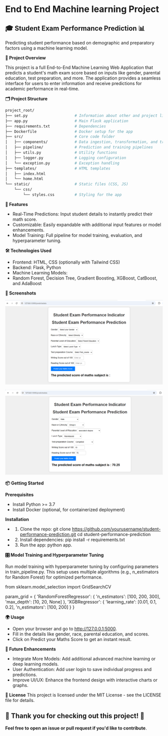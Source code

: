 # End to End Machine learning Project

## 🎓 Student Exam Performance Prediction 📊

Predicting student performance based on demographic and preparatory factors using a machine learning model.

**🌟 Project Overview**

This project is a full End-to-End Machine Learning Web Application that predicts a student's math exam score based on inputs like gender, parental education, test preparation, and more. The application provides a seamless interface for users to enter information and receive predictions for academic performance in real-time.

**🗂️ Project Structure**
```bash
project_root/
├── set.py                     # Information about other and project libraries
├── app.py                     # Main Flask application
├── requirements.txt           # Dependencies
├── Dockerfile                 # Docker setup for the app
├── src/                       # Core code folder
│   ├── components/            # Data ingestion, transformation, and training
│   ├── pipeline/              # Prediction and training pipelines
│   ├── utils.py               # Utility functions
│   ├── logger.py              # Logging configuration
│   └── exception.py           # Exception handling
├── templates/                 # HTML templates
│   ├── index.html             
│   └── home.html
└── static/                    # Static files (CSS, JS)
    └── css/
        └── styles.css         # Styling for the app
```

**🚀 Features**

* Real-Time Predictions: Input student details to instantly predict their math score.
* Customizable: Easily expandable with additional input features or model enhancements.
* Model Training: Full pipeline for model training, evaluation, and hyperparameter tuning.

**🛠️ Technologies Used**
* Frontend: HTML, CSS (optionally with Tailwind CSS)
* Backend: Flask, Python
* Machine Learning Models:
* Random Forest, Decision Tree, Gradient Boosting, XGBoost, CatBoost, and AdaBoost

**📸 Screenshots**

![Home Page Screenshot](Images/Before.png)

![Prediction Page](images/after.png)

**📦 Getting Started**

**Prerequisites**
* Install Python >= 3.7
* Install Docker (optional, for containerized deployment)

**Installation**

* 1) Clone the repo:
      git clone https://github.com/yourusername/student-performance-prediction.git
      cd student-performance-prediction

* 2) Install dependencies:
     pip install -r requirements.txt

* 3) Run the app:
     python app.
     
**🎛️ Model Training and Hyperparameter Tuning**

Run model training with hyperparameter tuning by configuring parameters in train_pipeline.py. This setup uses multiple algorithms (e.g., n_estimators for Random Forest) for optimized performance.

from sklearn.model_selection import GridSearchCV

param_grid = {
    'RandomForestRegressor': {
        'n_estimators': [100, 200, 300],
        'max_depth': [10, 20, None]
    },
    'XGBRegressor': {
        'learning_rate': [0.01, 0.1, 0.2],
        'n_estimators': [100, 200]
    }
}

**🌍 Usage**
* Open your browser and go to http://127.0.0.1:5000.
* Fill in the details like gender, race, parental education, and scores.
* Click on Predict your Maths Score to get an instant result.

**🤖 Future Enhancements**
* Integrate More Models: Add additional advanced machine learning or deep learning models.
* User Authentication: Add user login to save individual progress and predictions.
* Improve UI/UX: Enhance the frontend design with interactive charts or graphs.

**📝 License**
This project is licensed under the MIT License - see the LICENSE file for details.

## 🎉 Thank you for checking out this project! 🎉

**Feel free to open an issue or pull request if you'd like to contribute**.

